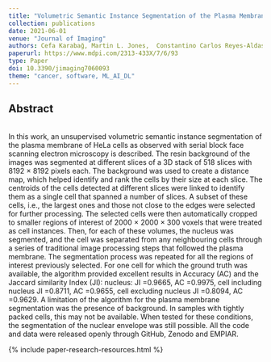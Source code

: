 ```yaml
---
title: "Volumetric Semantic Instance Segmentation of the Plasma Membrane of HeLa Cells"
collection: publications
date: 2021-06-01
venue: "Journal of Imaging"
authors: Cefa Karabağ, Martin L. Jones,  Constantino Carlos Reyes-Aldasoro"
paperurl: https://www.mdpi.com/2313-433X/7/6/93
type: Paper
doi: 10.3390/jimaging7060093
theme: "cancer, software, ML_AI_DL"
---
```

<h2> Abstract </h2>   <br>  
In this work, an unsupervised volumetric semantic instance segmentation of the plasma membrane of HeLa cells as observed with serial block face scanning electron microscopy is described. The resin background of the images was segmented at different slices of a 3D stack of 518 slices with 8192 × 8192 pixels each. The background was used to create a distance map, which helped identify and rank the cells by their size at each slice. The centroids of the cells detected at different slices were linked to identify them as a single cell that spanned a number of slices. A subset of these cells, i.e., the largest ones and those not close to the edges were selected for further processing. The selected cells were then automatically cropped to smaller regions of interest of 2000 × 2000 × 300 voxels that were treated as cell instances. Then, for each of these volumes, the nucleus was segmented, and the cell was separated from any neighbouring cells through a series of traditional image processing steps that followed the plasma membrane. The segmentation process was repeated for all the regions of interest previously selected. For one cell for which the ground truth was available, the algorithm provided excellent results in Accuracy (AC) and the Jaccard similarity Index (JI): nucleus: JI =0.9665, AC =0.9975, cell including nucleus JI =0.8711, AC =0.9655, cell excluding nucleus JI =0.8094, AC =0.9629. A limitation of the algorithm for the plasma membrane segmentation was the presence of background. In samples with tightly packed cells, this may not be available. When tested for these conditions, the segmentation of the nuclear envelope was still possible. All the code and data were released openly through GitHub, Zenodo and EMPIAR.

{% include paper-research-resources.html %}
